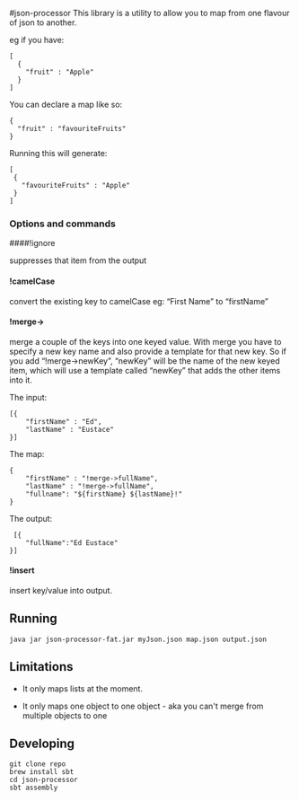 #json-processor
This library is a utility to allow you to map from one flavour of json to another.

eg if you have: 

    [
      { 
        "fruit" : "Apple" 
      }
    ]

You can declare a map like so:

    {
      "fruit" : "favouriteFruits"
    }

Running this will generate: 

    [
     {
       "favouriteFruits" : "Apple"
     }
    ]

### Options and commands

####!ignore

suppresses that item from the output

#### !camelCase 

convert the existing key to camelCase eg: “First Name” to “firstName”

#### !merge-> 

merge a couple of the keys into one keyed value. With merge you have to specify a new key name and also provide a template for that new key. So if you add “!merge->newKey”, “newKey” will be the name of the new keyed item, which will use a template called “newKey” that adds the other items into it.


The input:

    [{
        "firstName" : "Ed",
        "lastName" : "Eustace"
    }]

The map: 

    {
        "firstName" : "!merge->fullName", 
        "lastName" : "!merge->fullName", 
        "fullname": "${firstName} ${lastName}!" 
    }

The output:

     [{
        "fullName":"Ed Eustace"
    }]

#### !insert

insert key/value into output.



## Running

    java jar json-processor-fat.jar myJson.json map.json output.json
    
## Limitations

- It only maps lists at the moment.

- It only maps one object to one object - aka you can't merge from multiple objects to one

## Developing
    git clone repo
    brew install sbt
    cd json-processor
    sbt assembly


